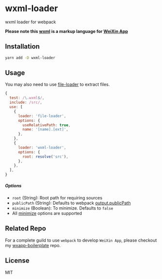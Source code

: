# wxml-loader

wxml loader for webpack

**Please note this [wxml](https://mp.weixin.qq.com/debug/wxadoc/dev/framework/view/wxml/) is a markup language for [WeiXin App](https://mp.weixin.qq.com/debug/wxadoc/dev/)**


## Installation

```bash
yarn add -D wxml-loader
```

## Usage

You may also need to use [file-loader](https://github.com/webpack-contrib/file-loader) to extract files.

```js
{
  test: /\.wxml$/,
  include: /src/,
  use: [
    {
      loader: 'file-loader',
      options: {
        useRelativePath: true,
        name: '[name].[ext]',
      },
    },
    {
      loader: 'wxml-loader',
      options: {
        root: resolve('src'),
      },
    },
  ],
}
```

##### Options

- `root` (String): Root path for requiring sources
- `publicPath` (String): Defaults to webpack [output.publicPath](https://webpack.js.org/configuration/output/#output-publicpath)
- `minimize` (Boolean): To minimize. Defaults to `false`
- All [minimize](https://github.com/Swaagie/minimize#options) options are supported


## Related Repo

For a complete guild to use `webpack` to develop `WeiXin App`, please checkout my [wxapp-boilerplate](https://github.com/cantonjs/wxapp-boilerplate) repo.


## License

MIT
